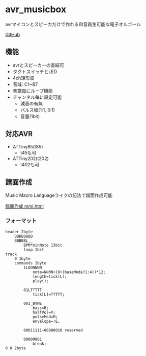 # avr_musicbox
avrマイコンとスピーカだけで作れる和音再生可能な電子オルゴール

[GitHub](https://github.com/mcbeeringi/avr_musicbox/)
## 機能
- avrとスピーカーの直結可
- タクトスイッチとLED
- 4ch矩形波
- 音域: C1~B7
- 楽譜毎にループ機能
- チャンネル毎に設定可能
	- 減衰の有無
	- パルス幅(1:1, 3:1)
	- 音量(1bit)

## 対応AVR
- ATTiny85(t85)
	- t45も可
- ATTiny202(t202)
	- t402も可

## 譜面作成
Music Macro Languageライクの記法で譜面作成可能

[譜面作成 mml.html](mml.html)

### フォーマット
```
header 2byte
	BBBBBBBB
	BBBBBL__
		BPM*minNote 13bit
		loop 1bit
track
	0 1byte
	commands 1byte
		1LOONNNN
			note=NNNN+(O+(baseMode?1:4))*12;
			length=tick[L];
			play();

		01LTTTTT
			tick[L]=TTTTT;

		001_BVME
			bass=B;
			halfVol=V;
			pulseMod=M;
			envelope=!E;

		00011111~00000010 reserved

		00000001
			break;
0 0 2byte
```